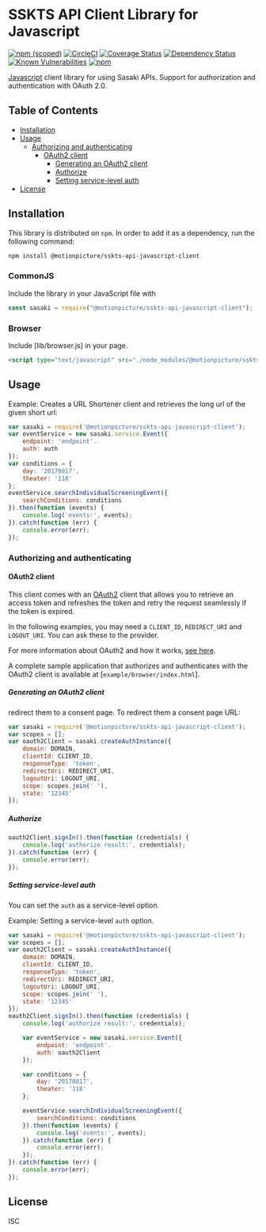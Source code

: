 # SSKTS API Client Library for Javascript

[![npm (scoped)](https://img.shields.io/npm/v/@motionpicture/sskts-api-javascript-client.svg)](https://www.npmjs.com/package/@motionpicture/sskts-api-javascript-client)
[![CircleCI](https://circleci.com/gh/motionpicture/sskts-api-javascript-client.svg?style=svg)](https://circleci.com/gh/motionpicture/sskts-api-javascript-client)
[![Coverage Status](https://coveralls.io/repos/github/motionpicture/sskts-api-javascript-client/badge.svg)](https://coveralls.io/github/motionpicture/sskts-api-javascript-client)
[![Dependency Status](https://img.shields.io/david/motionpicture/sskts-api-javascript-client.svg)](https://david-dm.org/motionpicture/sskts-api-javascript-client)
[![Known Vulnerabilities](https://snyk.io/test/github/motionpicture/sskts-api-javascript-client/badge.svg)](https://snyk.io/test/github/motionpicture/sskts-api-javascript-client)
[![npm](https://img.shields.io/npm/dm/@motionpicture/sskts-api-javascript-client.svg)](https://nodei.co/npm/@motionpicture/sskts-api-javascript-client/)

[Javascript][javascript] client library for using Sasaki APIs. Support for authorization and authentication with OAuth 2.0.

## Table of Contents

* [Installation](#installation)
* [Usage](#usage)
  * [Authorizing and authenticating](#authorizing-and-authenticating)
    * [OAuth2 client](#oauth2-client)
      * [Generating an OAuth2 client](#generating-an-oauth2-client)
      * [Authorize](#authorize)
      * [Setting service-level auth](#setting-service-level-auth)
* [License](#license)

## Installation

This library is distributed on `npm`. In order to add it as a dependency,
run the following command:

``` sh
npm install @motionpicture/sskts-api-javascript-client
```

### CommonJS

Include the library in your JavaScript file with

``` js
const sasaki = require("@motionpicture/sskts-api-javascript-client");
```

### Browser

Include [lib/browser.js] in your page.

```html
<script type="text/javascript" src="./node_modules/@motionpicture/sskts-api-javascript-client/lib/browser.js"></script>
```

## Usage

Example: Creates a URL Shortener client and retrieves the long url of the
given short url:

``` js
var sasaki = require('@motionpicture/sskts-api-javascript-client');
var eventService = new sasaki.service.Event({
    endpoint: 'endpoint'.
    auth: auth
});
var conditions = {
    day: '20170817',
    theater: '118'
};
eventService.searchIndividualScreeningEvent({
    searchConditions: conditions
}).then(function (events) {
    console.log('events:', events);
}).catch(function (err) {
    console.error(err);
});
```

### Authorizing and authenticating

#### OAuth2 client

This client comes with an [OAuth2][oauth] client that allows you to retrieve an access token and refreshes the token and retry the request seamlessly if the token is expired.

In the following examples, you may need a `CLIENT_ID`, `REDIRECT_URI` and
`LOGOUT_URI`. You can ask these to the provider.

For more information about OAuth2 and how it works, [see here][oauth].

A complete sample application that authorizes and authenticates with the OAuth2
client is available at [`example/browser/index.html`].

##### Generating an OAuth2 client

redirect them to a consent page. To redirect them a consent page URL:

``` js
var sasaki = require('@motionpicture/sskts-api-javascript-client');
var scopes = [];
var oauth2Client = sasaki.createAuthInstance({
    domain: DOMAIN,
    clientId: CLIENT_ID,
    responseType: 'token',
    redirectUri: REDIRECT_URI,
    logoutUri: LOGOUT_URI,
    scope: scopes.join(' '),
    state: '12345'
});
```

##### Authorize

``` js
oauth2Client.signIn().then(function (credentials) {
    console.log('authorize result:', credentials);
}).catch(function (err) {
    console.error(err);
});
```

##### Setting service-level auth

You can set the `auth` as a service-level option.

Example: Setting a service-level `auth` option.

``` js
var sasaki = require('@motionpicture/sskts-api-javascript-client');
var scopes = [];
var oauth2Client = sasaki.createAuthInstance({
    domain: DOMAIN,
    clientId: CLIENT_ID,
    responseType: 'token',
    redirectUri: REDIRECT_URI,
    logoutUri: LOGOUT_URI,
    scope: scopes.join(' '),
    state: '12345'
});
oauth2Client.signIn().then(function (credentials) {
    console.log('authorize result:', credentials);

    var eventService = new sasaki.service.Event({
        endpoint: 'endpoint'.
        auth: oauth2Client
    });

    var conditions = {
        day: '20170817',
        theater: '118'
    };

    eventService.searchIndividualScreeningEvent({
        searchConditions: conditions
    }).then(function (events) {
        console.log('events:', events);
    }).catch(function (err) {
        console.error(err);
    });
}).catch(function (err) {
    console.error(err);
});
```

## License

ISC

[javascript]: https://developer.mozilla.org/ja/docs/Web/JavaScript
[oauth]: https://tools.ietf.org/html/rfc6749